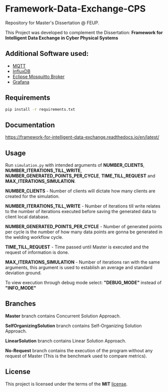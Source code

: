 # Framework-Data-Exchange-CPS
Repository for Master's Dissertation @ FEUP.

This Project was developed to complement the Dissertation: __Framework for Intelligent Data Exchange in Cyber Physical Systems__

## Additional Software used:
- [MQTT](https://mqtt.org/)
- [InfluxDB](https://www.influxdata.com/)
- [Eclipse Mosquitto Broker](https://mosquitto.org/)
- [Grafana](https://grafana.com/)

## Requirements

```sh
pip install -r requirements.txt
```

## Documentation

https://framework-for-intelligent-data-exchange.readthedocs.io/en/latest/

## Usage

Run ```simulation.py``` with intended arguments of __NUMBER_CLIENTS__, __NUMBER_ITERATIONS_TILL_WRITE__, __NUMBER_GENERATED_POINTS_PER_CYCLE__, __TIME_TILL_REQUEST__ and __MAX_ITERATIONS_SIMULATION__.

__NUMBER_CLIENTS__ - Number of clients will dictate how many clients are created for the simulation.

__NUMBER_ITERATIONS_TILL_WRITE__ - Number of iterations till write relates to the number of iterations executed before saving the generated data to client local database.

__NUMBER_GENERATED_POINTS_PER_CYCLE__ - Number of generated points per cycle is the number of how many data points are gonna be generated in the welding workflow cycle.

__TIME_TILL_REQUEST__ - Time passed until Master is executed and the request of information is done.

__MAX_ITERATIONS_SIMULATION__ - Number of iterations ran with the same arguments, this argument is used to establish an average and standard deviation ground.

To view execution through debug mode select: __"DEBUG_MODE"__ instead of __"INFO_MODE"__

## Branches

__Master__ branch contains Concurrent Solution Approach.

__SelfOrganizingSolution__ branch contains Self-Organizing Solution Approach.

__LinearSolution__ branch contains Linear Solution Approach.

__No-Request__ branch contains the execution of the program without any request of Master (This is the benchmark used to compare metrics).

## License

This project is licensed under the terms of the **MIT** [license](https://github.com/ampzord/Framework-Data-Exchange/blob/master/LICENSE).
